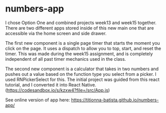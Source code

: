 # numbers-app

I chose Option One and combined projects week13 and week15 together. There are two different apps stored inside of this new main one that are accessible via the home screen and side drawer.

The first new component is a single page timer that starts the moment you click on the page. It uses a dispatch to allow you to top, start, and reset the timer. This was made during the week15 assignment, and is completely independent of all past timer mechanics used in the class.

The second new component is a calculator that takes in two numbers and pushes out a value based on the function type you select from a picker. I used RNPickerSelect for this. The initial project was guided from this react tutorial, and I converted it into React Native.
(https://codesandbox.io/s/kzxw4?file=/src/App.js)





See online version of app here: https://titionna-batista.github.io/numbers-app/
